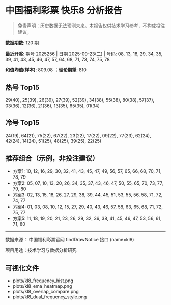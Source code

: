 # 中国福利彩票 快乐8 分析报告

> 免责声明：历史数据无法预测未来。本报告仅供技术学习参考，不构成投注建议。


**数据期数**: 120 期

**最近开奖**: 期号 2025256 | 日期 2025-09-23(二) | 号码: 08, 13, 18, 29, 34, 35, 39, 41, 43, 45, 46, 47, 57, 64, 68, 71, 73, 74, 75, 78

**和值均值(样本)**: 809.08 ；**理论期望**: 810


## 热号 Top15

29(40), 25(39), 26(39), 27(39), 52(39), 34(38), 55(38), 80(38), 57(37), 03(36), 12(36), 21(36), 13(35), 65(35), 01(34)


## 冷号 Top15

24(19), 64(21), 75(22), 67(22), 23(22), 17(22), 09(22), 77(23), 62(24), 42(24), 14(24), 51(25), 48(25), 39(25), 22(25)


## 推荐组合（示例，非投注建议）

- 方案1: 10, 12, 16, 29, 30, 32, 41, 43, 45, 47, 49, 56, 57, 65, 66, 68, 70, 71, 78, 79
- 方案2: 05, 07, 10, 13, 20, 26, 34, 35, 37, 43, 46, 47, 50, 55, 65, 70, 73, 77, 79, 80
- 方案3: 02, 13, 15, 18, 26, 27, 29, 38, 39, 44, 45, 51, 53, 55, 56, 58, 71, 72, 74, 77
- 方案4: 01, 03, 08, 10, 12, 15, 27, 29, 40, 43, 46, 57, 58, 63, 65, 68, 71, 72, 75, 77
- 方案5: 11, 18, 19, 20, 21, 23, 26, 29, 32, 36, 38, 41, 45, 46, 47, 53, 56, 61, 71, 80

---

数据来源： 中国福利彩票官网 findDrawNotice 接口 (name=kl8)

项目用途：技术学习与数据分析研究


## 可视化文件

- plots/kl8_frequency_hist.png
- plots/kl8_ema_heatmap.png
- plots/kl8_overlap_compare.png
- plots/kl8_dual_frequency_style.png